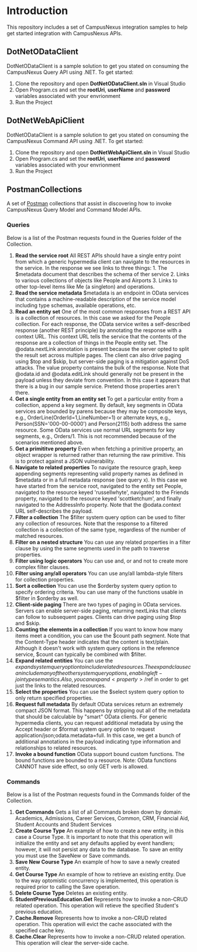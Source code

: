 # Introduction
This repository includes a set of CampusNexus integration samples to help get started integration with CampusNexus APIs.

## DotNetODataClient
DotNetODataClient is a sample solution to get you stated on consuming the CampusNexus Query API using .NET.
To get started:
1. Clone the repository and open **DotNetODataClient.sln** in Visual Studio
2. Open Program.cs and set the **rootUri**, **userName** and **password** variables associated with your envrionment
3. Run the Project

## DotNetWebApiClient
DotNetODataClient is a sample solution to get you stated on consuming the CampusNexus Command API using .NET.
To get started:
1. Clone the repository and open **DotNetWebApiClient.sln** in Visual Studio
2. Open Program.cs and set the **rootUri**, **userName** and **password** variables associated with your envrionment
3. Run the Project

## PostmanCollections
A set of [Postman](https://www.getpostman.com/) collections that assist in discovering how to invoke CampusNexus Query Model and Command Model APIs.

### Queries
Below is a list of the Postman requests found in the Queries folder of the Collection.
1. **Read the service root**
All REST APIs should have a single entry point from which a generic hypermedia client can navigate to the resources in the service. In the response we see links to three things: 1. The $metadata document that describes the schema of ther service 2. Links to various collections of objects like People and Airports 3. Links to other top-level items like Me (a singleton) and operations.
2. **Read the service metadata**
$metadata is an endpoint in OData services that contains a machine-readable description of the service model including type schemas, available operations, etc.
3. **Read an entity set**
One of the most common responses from a REST API is a collection of resources. In this case we asked for the People collection. For each response, the OData service writes a self-described response (another REST principle) by annotating the response with a context URL. This context URL tells the service that the contents of the response are a collection of things in the People entity set. The @odata.nextLink annotation is present because the server opted to split the result set across multiple pages. The client can also drive paging using $top and $skip, but server-side paging is a mitigation against DoS attacks. The value property contains the bulk of the response. Note that @odata.id and @odata.editLink should generally not be present in the payload unless they deviate from convention. In this case it appears that there is a bug in our sample service. Pretend those properties aren't there.
4. **Get a single entity from an entity set**
To get a particular entity from a collection, append a key segment. By default, key segments in OData services are bounded by parens because they may be composite keys, e.g., OrderLine(OrderId=1,LineNumber=1) or alternate keys, e.g., Person(SSN='000-00-0000') and Person(2115) both address the same resource. Some OData services use normal URL segments for key segments, e.g., Orders/1. This is not recommended because of the scenarios mentioned above.
5. **Get a primititve property**
Even when fetching a primitive property, an object wrapper is returned rather than returning the raw primitive. This is to protect against a JSON vulnerability.
6. **Navigate to related properties**
To navigate the resource graph, keep appending segments representing valid property names as defined in $metadata or in a full metadata response (see query x). In this case we have started from the service root, navigated to the entity set People, navigated to the resource keyed 'russellwhyte', navigated to the Friends property, navigated to the resource keyed 'scottketchum', and finally navigated to the AddressInfo property. Note that the @odata.context URL self-describes the payload.
7. **Filter a collection**
The $filter system query option can be used to filter any collection of resources. Note that the response to a filtered collection is a collection of the same type, regardless of the number of matched resources.
8. **Filter on a nested structure**
You can use any related properties in a filter clause by using the same segments used in the path to traverse properties.
9. **Filter using logic operators**
You can use and, or and not to create more complex filter clauses.
10. **Filter using any/all operators**
You can use any/all lambda-style filters for collection properties.
11. **Sort a collection**
You can use the $orderby system query option to specify ordering criteria. You can use many of the functions usable in $filter in $orderby as well.
12. **Client-side paging**
There are two types of paging in OData services. Servers can enable server-side paging, returning nextLinks that clients can follow to subsequent pages. Clients can drive paging using $top and $skip.
13. **Counting the elements in a collection**
If you want to know how many items meet a condition, you can use the $count path segment. Note that the Content-Type header indicates that the content is text/plain. Although it doesn't work with system query options in the reference service, $count can typically be combined with $filter.
14. **Expand related entities**
You can use the $expand system query option to include related resources. The expand clause can include many of the other system query options, enabling left-join type semantics. Also, you can expand <property>/$ref in order to get just the links to the related resources.
15. **Select the properties**
You can use the $select system query option to only return specified properties.
16. **Request full metadata**
By default OData services return an extremely compact JSON format. This happens by stripping out all of the metadata that should be calculable by "smart" OData clients. For generic hypermedia clients, you can request additional metadata by using the Accept header or $format system query option to request application/json;odata.metadata=full. In this case, we get a bunch of additional annotations in the payload indicating type information and relationships to related resources.
17. **Invoke a bound function**
  OData support bound custom functions. The bound functions are bounded to a resource. Note: OData functions CANNOT have side effect, so only GET verb is allowed.
### Commands
Below is a list of the Postman requests found in the Commands folder of the Collection.
1. **Get Commands**
  Gets a list of all Commands broken down by domain: Academics, Admissions, Career Services, Common, CRM, Financial Aid, Student Accounts and Student Services
2. **Create Course Type**
  An example of how to create a new entity, in this case a Course Type.  It is important to note that this operation will initialize the entity and set any defaults applied by event handlers; however, it will not persist any data to the database.  To save an entity you must use the SaveNew or Save commands.
3. **Save New Course Type**
  An example of how to save a newly created entity.
4. **Get Course Type**
  An example of how to retrieve an existing entity.  Due to the way optomistic concurrency is implemented, this operation is required prior to calling the Save operation.
5. **Delete Course Type**
  Deletes an existing entity.  
6. **StudentPreviousEducation.Get**
  Represents how to invoke a non-CRUD related operation.  This operation will retieve the specified Student's previous education.
7. **Cache.Remove**
  Represents how to invoke a non-CRUD related operation.  This operation will evict the cache associated with the specified cache key.
8. **Cache.Clear**
  Represents how to invoke a non-CRUD related operation.  This operation will clear the server-side cache.
